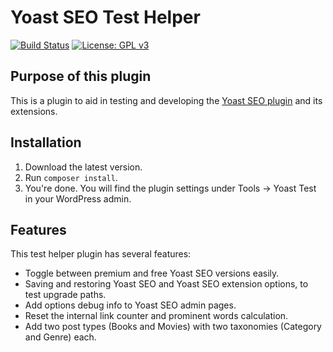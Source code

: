 Yoast SEO Test Helper
=====================

[![Build Status](https://api.travis-ci.org/Yoast/yoast-test-helper.svg?branch=master)](https://travis-ci.org/Yoast/wordpress-seo)
[![License: GPL v3](https://img.shields.io/badge/License-GPL%20v3-blue.svg)](https://www.gnu.org/licenses/gpl-3.0)

Purpose of this plugin
----------------------

This is a plugin to aid in testing and developing the [Yoast SEO plugin](https://yoa.st/1ul) and its extensions. 

Installation
------------

1. Download the latest version.
2. Run `composer install`.
3. You're done. You will find the plugin settings under Tools → Yoast Test in your WordPress admin.
 
Features
--------

This test helper plugin has several features:

* Toggle between premium and free Yoast SEO versions easily.
* Saving and restoring Yoast SEO and Yoast SEO extension options, to test upgrade paths.
* Add options debug info to Yoast SEO admin pages.
* Reset the internal link counter and prominent words calculation.
* Add two post types (Books and Movies) with two taxonomies (Category and Genre) each.
